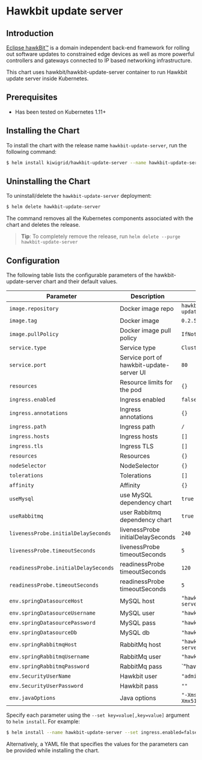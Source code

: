 # Hawkbit update server

## Introduction

[Eclipse hawkBit™](https://www.eclipse.org/hawkbit/) is a domain independent back-end framework for rolling out software updates to constrained edge devices as well as more powerful controllers and gateways connected to IP based networking infrastructure.

This chart uses hawkbit/hawkbit-update-server container to run Hawkbit update server inside Kubernetes.

## Prerequisites

-   Has been tested on Kubernetes 1.11+

## Installing the Chart

To install the chart with the release name `hawkbit-update-server`, run the following command:

```bash
$ helm install kiwigrid/hawkbit-update-server --name hawkbit-update-server
```

## Uninstalling the Chart

To uninstall/delete the `hawkbit-update-server` deployment:

```bash
$ helm delete hawkbit-update-server
```

The command removes all the Kubernetes components associated with the chart and deletes the release.

> **Tip**: To completely remove the release, run `helm delete --purge hawkbit-update-server`

## Configuration

The following table lists the configurable parameters of the hawkbit-update-server chart and their default values.

| Parameter                                  | Description                               | Default                            |
| ------------------------------------------ | ----------------------------------------- | ---------------------------------- |
| `image.repository`                         | Docker image repo                         | `hawkbit/hawkbit-update-server`    |
| `image.tag`                                | Docker image                              | `0.2.5-mysql`                      |
| `image.pullPolicy`                         | Docker image pull policy                  | `IfNotPresent`                     |
| `service.type`                             | Service type                              | `ClusterIP`                        |
| `service.port`                             | Service port of hawkbit-update-server UI  | `80`                               |
| `resources`                                | Resource limits for the pod               | `{}`                               |
| `ingress.enabled`                          | Ingress enabled                           | `false`                            |
| `ingress.annotations`                      | Ingress annotations                       | `{}`                               |
| `ingress.path`                             | Ingress path                              | `/`                                |
| `ingress.hosts`                            | Ingress hosts                             | `[]`                               |
| `ingress.tls`                              | Ingress TLS                               | `[]`                               |
| `resources`                                | Resources                                 | `{}`                               |
| `nodeSelector`                             | NodeSelector                              | `{}`                               |
| `tolerations`                              | Tolerations                               | `[]`                               |
| `affinity`                                 | Affinity                                  | `{}`                               |
| `useMysql`                                 | use MySQL dependency chart                | `true`                             |
| `useRabbitmq`                              | user Rabbitmq dependency chart            | `true`                             |
| `livenessProbe.initialDelaySeconds`        | livenessProbe initialDelaySeconds         | `240`                              |
| `livenessProbe.timeoutSeconds`             | livenessProbe timeoutSeconds              | `5`                                |
| `readinessProbe.initialDelaySeconds`       | readinessProbe timeoutSeconds             | `120`                              |
| `readinessProbe.timeoutSeconds`            | readinessProbe timeoutSeconds             | `5`                                |
| `env.springDatasourceHost`                 | MySQL host                                | `"hawkbit-update-server-mysql"`    |
| `env.springDatasourceUsername`             | MySQL user                                | `"hawkbit"`                        |
| `env.springDatasourcePassword`             | MySQL pass                                | `"hawkbit"`                        |
| `env.springDatasourceDb`                   | MySQL db                                  | `"hawkbit"`                        |
| `env.springRabbitmqHost`                   | RabbitMq host                             | `"hawkbit-update-server-rabbitmq"` |
| `env.springRabbitmqUsername`               | RabbitMq user                             | `"hawkbit"`                        |
| `env.springRabbitmqPassword`               | RabbitMq pass                             | `"hawkbit"                         |
| `env.SecurityUserName`                     | Hawkbit user                              | `"admin"`                          |
| `env.SecurityUserPassword`                 | Hawkbit pass                              | `""`                               |
| `env.javaOptions`                          | Java options                              | `"-Xms512m-Xmx512m"`               |


Specify each parameter using the `--set key=value[,key=value]` argument to `helm install`. For example:

```bash
$ helm install --name hawkbit-update-server --set ingress.enabled=false kiwigrid/hawkbit-update-server
```

Alternatively, a YAML file that specifies the values for the parameters can be provided while installing the chart.
